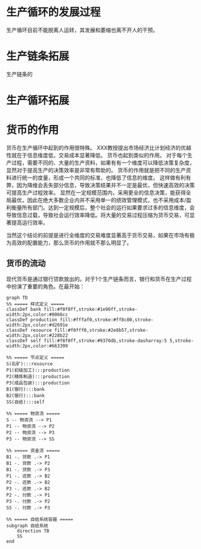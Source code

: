 # 生产循环的发展过程

生产循环目前不能脱离人运转，其发展和萎缩也离不开人的干预。

# 生产链条拓展

生产链条的

# 生产循环拓展

# 货币的作用

货币在生产循环中起到的作用很特殊。
XXX教授提出市场经济比计划经济的优越性就在于信息维度低，交易成本显著降低。
货币也起到类似的作用。
对于每个生产过程，需要不同的、大量的生产资料，如果有有一个维度可以降低决策复杂度，显然对于提高生产的决策效率是非常有帮助的。
货币的作用就是把不同的生产资料进行统一的度量，形成一个共同的标准，也降低了信息的维度。
这样做有利有弊，因为降维会丢失部分信息，导致决策结果并不一定是最优，但快速高效的决策可提高生产过程效率。
显然在一定规模范围内，采用更全的信息决策，能获得全局最优，因此在绝大多数企业内并不采用单一的绩效管理模式，也不采用成本/盈利衡量所有部门。达到一定规模后，整个社会的运行如果要求过多的信息维度，会导致信息过载，导致社会运行效率降低。将大量的交易过程压缩为货币交易，可显著提高运行效率。

当然这个结论的前提是进行全维度的交易难度显著高于货币交易，如果在市场有极为高效的配置能力，那么货币的作用就不那么明显了。

## 货币的流动

现代货币是通过银行贷款放出的。对于1个生产链条而言，银行和货币在生产过程中扮演了重要的角色。在最开始：


```mermaid
graph TD
%% ===== 样式定义 =====
classDef bank fill:#f0f8ff,stroke:#1e90ff,stroke-width:2px,color:#0066cc
classDef production fill:#fffaf0,stroke:#ff8c00,stroke-width:2px,color:#d2691e
classDef resource fill:#f0fff0,stroke:#2e8b57,stroke-width:2px,color:#228b22
classDef self fill:#f8f0ff,stroke:#9370db,stroke-dasharray:5 5,stroke-width:2px,color:#663399

%% ===== 节点定义 =====
S(石矿):::resource
P1(初级加工):::production
P2(精炼制造):::production
P3(成品包装):::production
B1(银行):::bank
B2(银行):::bank
SS(自给):::self

%% ===== 物资流 =====
S -- 物资流 --> P1
P1 -- 物资流 --> P2
P2 -- 物资流 --> P3
P3 -- 物资流 --> SS

%% ===== 资金流 =====
B1 -. 贷款 .-> P1
B1 -. 贷款 .-> P2
B1 -. 贷款 .-> P3
P1 -. 还款 .-> B2
P2 -. 还款 .-> B2
P3 -. 还款 .-> B2
P2 -. 付款 .-> P1
P3 -. 付款 .-> P2
SS -. 付款 .-> P3

%% ===== 自给系统容器 =====
subgraph 自给系统
    direction TB
    SS
end
```
